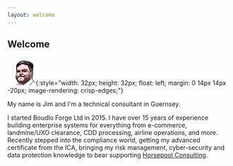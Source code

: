 ```yaml
---
layout: welcome
---
```


## Welcome

![Pixel Art Jim](/assets/images/pixel-jim.png){:style="width: 32px; height: 32px; float: left; margin: 0 14px 14px -20px; image-rendering: crisp-edges;"}

My name is Jim and I'm a technical consultant in Guernsey.

I started Boudlo Forge Ltd in 2015. I have over 15 years of experience building enterprise systems for everything from e-commerce, landmine/UXO clearance, CDD processing, airline operations, and more. Recently stepped into the compliance world, getting my advanced certificate from the ICA, bringing my risk management, cyber-security and data protection knowledge to bear supporting <a href="https://horsepool.gg" target="_blank">Horsepool Consulting</a>.
